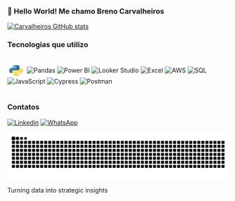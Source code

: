 ### 👋 Hello World! Me chamo Breno Carvalheiros 

[![Carvalheiros GitHub stats](https://github-readme-stats.vercel.app/api?username=Carvalheiros&show_icons=true&theme=gruvbox)](https://github.com/anuraghazra/github-readme-stats)

### Tecnologias que utilizo

<div style="display: inline_block"><br/>
  <img align='center' alt='Python' height='30' width='40' src='https://raw.githubusercontent.com/devicons/devicon/master/icons/python/python-original.svg'>
  <img align="center" alt="Pandas" height='30' width='40'src="https://cdn.jsdelivr.net/gh/devicons/devicon@latest/icons/pandas/pandas-original.svg" />
  <img align="center" alt="Power BI" height='30' width='30' src="https://img.icons8.com/color/48/power-bi-2021.png" alt="power-bi-2021"/>
  <img align="center" alt="Looker Studio" height='30' width='30' src="https://img.icons8.com/color/48/google-looker.png" alt="google-looker"/>
  <img align="center" alt="Excel" height='35' width='30' src="https://img.icons8.com/color/96/microsoft-excel-2019--v1.png" alt="microsoft-excel-2019--v1"/>
  <img align='center' alt='AWS' height='30' width='40' src="https://cdn.jsdelivr.net/gh/devicons/devicon@latest/icons/amazonwebservices/amazonwebservices-plain-wordmark.svg" />
  <img align='center' alt='SQL' height='30' width='40' src="https://cdn.jsdelivr.net/gh/devicons/devicon@latest/icons/azuresqldatabase/azuresqldatabase-original.svg" />
  <img align='center' alt='JavaScript' height='25' width='25' src="https://cdn.jsdelivr.net/gh/devicons/devicon@latest/icons/javascript/javascript-original.svg" />
  <img align='center' alt='Cypress' height='30' width='40' src="https://cdn.jsdelivr.net/gh/devicons/devicon@latest/icons/cypressio/cypressio-original.svg" />
  <img align='center' alt='Postman' height='30' width='40' src="https://cdn.jsdelivr.net/gh/devicons/devicon@latest/icons/postman/postman-plain.svg" />
  
</div></br>

### Contatos
[![Linkedin](https://img.shields.io/badge/LinkedIn-0077B5?style=for-the-badge&logo=linkedin&logoColor=white)](https://https://www.linkedin.com/in/breno-carvalheiros) [![WhatsApp](https://img.shields.io/badge/WhatsApp-25D366?style=for-the-badge&logo=whatsapp&logoColor=white)](https://wa.me/5591981737467)

<picture align="center">
  <source media="(prefers-color-scheme: dark)" srcset="https://raw.githubusercontent.com/Carvalheiros/Carvalheiros/output/github-contribution-grid-snake-dark.svg">
  <source media="(prefers-color-scheme: light)" srcset="https://raw.githubusercontent.com/Carvalheiros/Carvalheiros/output/github-contribution-grid-snake-dark.svg">
  <img align="center" alt="github contribution grid snake animation" src="https://raw.githubusercontent.com/Carvalheiros/Carvalheiros/output/github-contribution-grid-snake.svg">
</picture>

Turning data into strategic insights


